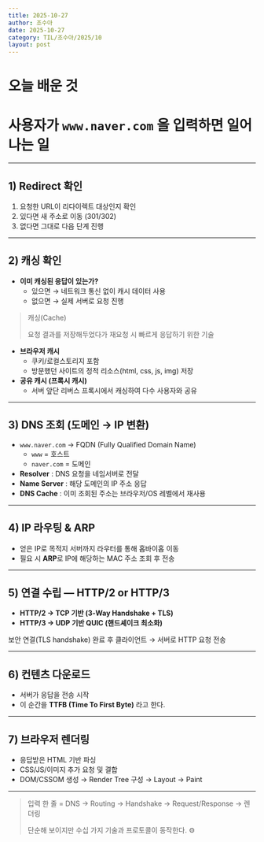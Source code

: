 ```yaml
---
title: 2025-10-27
author: 조수아
date: 2025-10-27
category: TIL/조수아/2025/10
layout: post
---
```


# 오늘 배운 것

# 사용자가 `www.naver.com` 을 입력하면 일어나는 일

---

## 1) Redirect 확인

1. 요청한 URL이 리다이렉트 대상인지 확인
2. 있다면 새 주소로 이동 (301/302)
3. 없다면 그대로 다음 단계 진행

---

## 2) 캐싱 확인

- **이미 캐싱된 응답이 있는가?**
    - 있으면 → 네트워크 통신 없이 캐시 데이터 사용
    - 없으면 → 실제 서버로 요청 진행

> 캐싱(Cache)
> 
> 
> 요청 결과를 저장해두었다가 재요청 시 빠르게 응답하기 위한 기술
> 
- **브라우저 캐시**
    - 쿠키/로컬스토리지 포함
    - 방문했던 사이트의 정적 리소스(html, css, js, img) 저장
- **공유 캐시 (프록시 캐시)**
    - 서버 앞단 리버스 프록시에서 캐싱하여 다수 사용자와 공유

---

## 3) DNS 조회 (도메인 → IP 변환)

- `www.naver.com` → FQDN (Fully Qualified Domain Name)
    - `www` = 호스트
    - `naver.com` = 도메인
- **Resolver** : DNS 요청을 네임서버로 전달
- **Name Server** : 해당 도메인의 IP 주소 응답
- **DNS Cache** : 이미 조회된 주소는 브라우저/OS 레벨에서 재사용

---

## 4) IP 라우팅 & ARP

- 얻은 IP로 목적지 서버까지 라우터를 통해 홉바이홉 이동
- 필요 시 **ARP**로 IP에 해당하는 MAC 주소 조회 후 전송

---

## 5) 연결 수립 — HTTP/2 or HTTP/3

- **HTTP/2 → TCP 기반 (3-Way Handshake + TLS)**
- **HTTP/3 → UDP 기반 QUIC (핸드셰이크 최소화)**

보안 연결(TLS handshake) 완료 후 클라이언트 → 서버로 HTTP 요청 전송

---

## 6) 컨텐츠 다운로드

- 서버가 응답을 전송 시작
- 이 순간을 **TTFB (Time To First Byte)** 라고 한다.

---

## 7) 브라우저 렌더링

- 응답받은 HTML 기반 파싱
- CSS/JS/이미지 추가 요청 및 결합
- DOM/CSSOM 생성 → Render Tree 구성 → Layout → Paint

---

> 입력 한 줄 = DNS → Routing → Handshake → Request/Response → 렌더링
> 
> 
> 단순해 보이지만 수십 가지 기술과 프로토콜이 동작한다. ⚙️
>